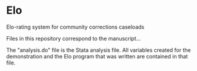 # Elo
Elo-rating system for community corrections caseloads

Files in this repository correspond to the manuscript...

The "analysis.do" file is the Stata analysis file. All variables created for the demonstration and the Elo program that was written are contained in that file.
